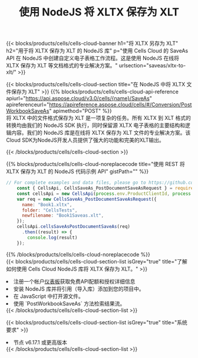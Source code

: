 ﻿---
title: 使用 NodeJS 将 XLTX 保存为 XLT
description: 利用Aspose.Cells Cloud SDK for NodeJS将XLTX格式文件保存为XLT格式文件。
kwords: Excel, Save XLTX as XLT, REST, NodeJS
howto: How to save XLTX as XLT using Aspose.Cells Cloud NodeJS library.
---
{{< blocks/products/cells/cells-cloud-banner h1="将 XLTX 另存为 XLT" h2="用于将 XLTX 保存为 XLT 的 NodeJS 库" p="使用 Cells Cloud 的 SaveAs API 在 NodeJS 中创建自定义电子表格工作流程。这是使用 NodeJS 在线将 XLTX 保存为 XLT 等文档格式的专业解决方案。" urlsection="saveas/xltx-to-xlt/" >}}

{{< blocks/products/cells/cells-cloud-section title="在 NodeJS 中将 XLTX 文件保存为 XLT" >}}
{{% blocks/products/cells/cells-cloud-api-reference apiurl="https://api.aspose.cloud/v3.0/cells/{name}/SaveAs" apireferenceurl="https://apireference.aspose.cloud/cells/#/Conversion/PostWorkbookSaveAs" apimethod="POST" %}}
<br/>
将 XLTX 中的文件格式保存为 XLT 是一项复杂的任务。所有 XLTX 到 XLT 格式的转换均由我们的 NodeJS SDK 执行，同时保留源 XLTX 电子表格的主要结构和逻辑内容。我们的 NodeJS 库是在线将 XLTX 保存为 XLT 文件的专业解决方案。该Cloud SDK为NodeJS开发人员提供了强大的功能和完美的XLT输出。

{{< /blocks/products/cells/cells-cloud-section >}}

{{% blocks/products/cells/cells-cloud-noreplacecode title="使用 REST 将 XLTX 保存为 XLT 的 NodeJS 代码示例 API" gistPath="" %}}
  
```js
// For complete examples and data files, please go to https://github.com/aspose-cells-cloud/aspose-cells-cloud-node/
    const { CellsApi, CellsSaveAs_PostDocumentSaveAsRequest } = require("asposecellscloud");
    const cellsApi = new CellsApi(process.env.ProductClientId, process.env.ProductClientSecret);
    var req = new CellsSaveAs_PostDocumentSaveAsRequest({
      name: "Book1.xltx",
      folder: "CellsTests",
      newfilename: "Book1Saveas.xlt",
    });
    cellsApi.cellsSaveAsPostDocumentSaveAs(req)
      .then((result) => {
        console.log(result)
    });
```
  
{{% /blocks/products/cells/cells-cloud-noreplacecode %}}
<br/>
{{< blocks/products/cells/cells-cloud-section-list isGrey="true" title="了解如何使用 Cells Cloud NodeJS 库将 XLTX 保存为 XLT。" >}}
<li>注册一个帐户<a href="https://dashboard.aspose.cloud/">仪表板</a>获取免费API配额和授权详细信息</li>
<li>安装 NodeJS 库并将引用（导入库）添加到您的项目中。</li>
<li>在 JavaScript 中打开源文件。</li>
<li>使用 `PostWorkbookSaveAs` 方法检索结果流。</li>
{{< /blocks/products/cells/cells-cloud-section-list >}}

{{< blocks/products/cells/cells-cloud-section-list isGrey="true" title="系统要求" >}}
<li>节点 v6.17.1 或更高版本</li>
{{< /blocks/products/cells/cells-cloud-section-list >}}
